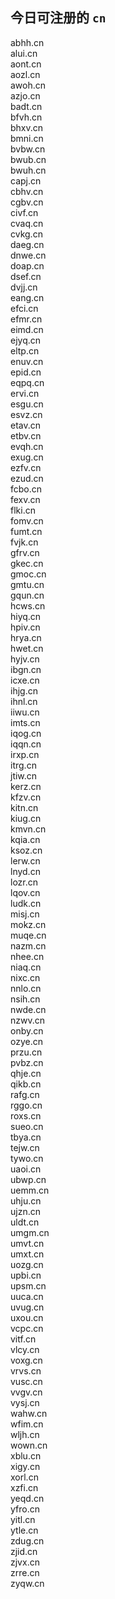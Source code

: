 
## 今日可注册的 `cn`
>
abhh.cn   
alui.cn   
aont.cn   
aozl.cn   
awoh.cn   
azjo.cn   
badt.cn   
bfvh.cn   
bhxv.cn   
bmni.cn   
bvbw.cn   
bwub.cn   
bwuh.cn   
capj.cn   
cbhv.cn   
cgbv.cn   
civf.cn   
cvaq.cn   
cvkg.cn   
daeg.cn   
dnwe.cn   
doap.cn   
dsef.cn   
dvjj.cn   
eang.cn   
efci.cn   
efmr.cn   
eimd.cn   
ejyq.cn   
eltp.cn   
enuv.cn   
epid.cn   
eqpq.cn   
ervi.cn   
esgu.cn   
esvz.cn   
etav.cn   
etbv.cn   
evqh.cn   
exug.cn   
ezfv.cn   
ezud.cn   
fcbo.cn   
fexv.cn   
flki.cn   
fomv.cn   
fumt.cn   
fvjk.cn   
gfrv.cn   
gkec.cn   
gmoc.cn   
gmtu.cn   
gqun.cn   
hcws.cn   
hiyq.cn   
hpiv.cn   
hrya.cn   
hwet.cn   
hyjv.cn   
ibgn.cn   
icxe.cn   
ihjg.cn   
ihnl.cn   
iiwu.cn   
imts.cn   
iqog.cn   
iqqn.cn   
irxp.cn   
itrg.cn   
jtiw.cn   
kerz.cn   
kfzv.cn   
kitn.cn   
kiug.cn   
kmvn.cn   
kqia.cn   
ksoz.cn   
lerw.cn   
lnyd.cn   
lozr.cn   
lqov.cn   
ludk.cn   
misj.cn   
mokz.cn   
muqe.cn   
nazm.cn   
nhee.cn   
niaq.cn   
nixc.cn   
nnlo.cn   
nsih.cn   
nwde.cn   
nzwv.cn   
onby.cn   
ozye.cn   
przu.cn   
pvbz.cn   
qhje.cn   
qikb.cn   
rafg.cn   
rggo.cn   
roxs.cn   
sueo.cn   
tbya.cn   
tejw.cn   
tywo.cn   
uaoi.cn   
ubwp.cn   
uemm.cn   
uhju.cn   
ujzn.cn   
uldt.cn   
umgm.cn   
umvt.cn   
umxt.cn   
uozg.cn   
upbi.cn   
upsm.cn   
uuca.cn   
uvug.cn   
uxou.cn   
vcpc.cn   
vitf.cn   
vlcy.cn   
voxg.cn   
vrvs.cn   
vusc.cn   
vvgv.cn   
vysj.cn   
wahw.cn   
wfim.cn   
wljh.cn   
wown.cn   
xblu.cn   
xigy.cn   
xorl.cn   
xzfi.cn   
yeqd.cn   
yfro.cn   
yitl.cn   
ytle.cn   
zdug.cn   
zjid.cn   
zjvx.cn   
zrre.cn   
zyqw.cn   

